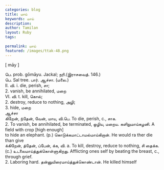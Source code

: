 ```yaml
---
categories: blog
title: மாய்
keywords: மாய்
description: 
author: Tamilan
layout: Ruby
tags: 
 
permalink: மாய்
featured: /images/ttak-48.png
---
```

  
[ māy ]  
  
பெ. prob. gōmāyu. Jackal; நரி.(இராசவைத். 146.)  
பெ. Sal tree. பார். ஆச்சா. (மலை.)  
II. வி. i. die, perish, சா;   
2. vanish, be annihilated, மறை  
VI. வி. t. kill, கொல்;   
2. destroy, reduce to nothing, அழி;   
3. hide, மறை  
ஆச்சா  
கிறேன், ந்தேன், வேன், மாய, வி.பெ. To die, perish, c., சாக.   
2. To vanish, be annihilated, be terminated, ஒழிய, மறைய. களிறுமாய்கழனி. A field with crop [high enough]  
to hide an elephant. (p.) கொடுக்கமாட்டாமல்மாய்கிறான். He would ra ther die than give  
க்கிறேன், த்தேன், ப்பேன், க்க, வி. a. To kill, destroy, reduce to nothing, சி தைக்க. (c.) உடலைமாய்த்துக்கொள்ளுகிறது. Afflicting ones self by beating the breast, c., through grief.   
2. Laboring hard. தன்னுயிரைமாய்த்துக்கொண்டான். He killed himself